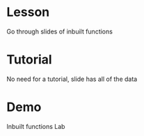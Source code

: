 # Lesson
Go through slides of inbuilt functions

# Tutorial
No need for a tutorial, slide has all of the data

# Demo
Inbuilt functions Lab